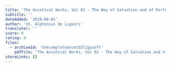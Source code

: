 ```yaml
---
title: 'The Ascetical Works, Vol 02 - The Way of Salvation and of Perfection'
subtitle: ''
dateAdded: '2020-08-01'
author: 'St. Alphonsus de Liguori'
translator: ''
score: 0
rating: 0
files:
  - archiveId: 'thecompleteascet02liguuoft'
    pdfFile: 'The Ascetical Works, Vol 02 - The Way of Salvation and of Perfection, by St Alphonsus de Liguori.pdf'
storeLinks: []
---
```


